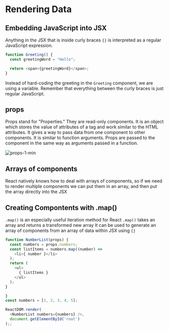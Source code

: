 # Rendering Data

## Embedding JavaScript into JSX

Anything in the JSX that is inside curly braces `{}` is interpreted as a regular JavaScript expression.

````js
function Greeting() {
  const greetingWord = "Hello";

  return <span>{greetingWord}</span>;
}
````

Instead of hard-coding the greeting in the `Greeting` component, we are using a variable. Remember that everything between the curly braces is just regular JavaScript.

## props

Props stand for "Properties." They are read-only components. It is an object which stores the value of attributes of a tag and work similar to the HTML attributes. It gives a way to pass data from one component to other components. It is similar to function arguments. Props are passed to the component in the same way as arguments passed in a function.

![props-1-min](https://www.freecodecamp.org/news/content/images/2021/02/props-1-min.gif)

## Arrays of components

React natively knows how to deal with arrays of components, so if we need to render multiple components we can put them in an array, and then put the array directly into the JSX

## Creating Compontents with .map()

`.map()` is an especially useful iteration method for React
`.map()` takes an array and returns a transformed new array
It  can be used to generate an array of components from an array of data within JSX using `{}`

````js
function NumberList(props) {
  const numbers = props.numbers;
  const listItems = numbers.map((number) =>
    <li>{ number }</li>
  );
  return (
    <ul>
      { listItems }
    </ul>
  );
}

}
const numbers = [1, 2, 3, 4, 5];

ReactDOM.render(
  <NumberList numbers={numbers} />,
  document.getElementById('root')
);;


````
